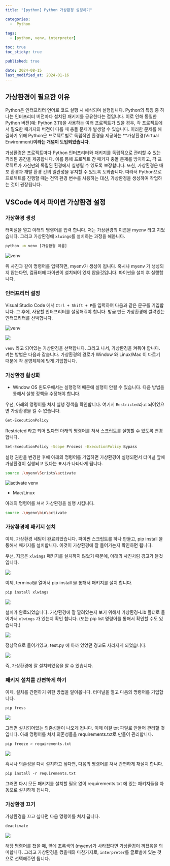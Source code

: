 ```yaml
---
title: "[python] Python 가상환경 설정하기"

categories:
  -  Python
  
tags:
  - [python, venv, interpreter]

toc: true
toc_sticky: true

published: true

date: 2024-08-15
last_modified_at: 2024-01-16
---
```



## 가상환경이 필요한 이유

Python은 인터프리터 언어로 코드 실행 시 해석되며 실행됩니다. Python의 특징 중 하나는 인터프리터 버전마다 설치된 패키지를 공유한다는 점입니다. 이로 인해 동일한 Python 버전(예: Python 3.11)을 사용하는 여러 프로젝트가 있을 경우, 각 프로젝트에서 필요한 패키지의 버전이 다를 때 충돌 문제가 발생할 수 있습니다. 이러한 문제를 해결하기 위해 Python은 프로젝트별로 독립적인 환경을 제공하는 **가상환경(Virtual Environment)**이라는 개념이 도입되었습니다.**

가상환경은 프로젝트마다 Python 인터프리터와 패키지를 독립적으로 관리할 수 있는 격리된 공간을 제공합니다. 이를 통해 프로젝트 간 패키지 충돌 문제를 방지하고, 각 프로젝트가 자신만의 독립된 환경에서 실행될 수 있도록 보장합니다. 또한, 가상환경은 배포 환경과 개발 환경 간의 일관성을 유지할 수 있도록 도와줍니다. 따라서 Python으로 프로젝트를 진행할 때는 전역 환경 변수를 사용하는 대신, 가상환경을 생성하여 작업하는 것이 권장됩니다.

## VSCode 에서 파이썬 가상환경 설정

### 가상환경 생성
터미널을 열고 아래의 명령어를 입력 합니다. 저는 가상환경의 이름을 myenv 라고 지었습니다. 그리고 가상환경에 `xlwings`를 설치하는 과정을 해봅니다.

```bash
python -m venv [가상환경 이름]
```

![venv](/images/Pasted%20image%2020250116144614.png)

위 사진과 같이 명령어를 입력하면, myenv가 생성이 됩니다. 혹시나 myenv 가 생성되지 않는다면, 컴퓨터에 파이썬이 설치되어 있지 않을것입니다. 파이썬을 설치 후 실행합니다.

### 인터프리터 설정

Visual Studio Code 에서 `Ctrl + Shift + P`를 입력하여 다음과 같은 문구를 기입합니다. 그 후에, 사용할 인터프리터를 설정해줘야 합니다. 방금 만든 가상환경에 깔려있는 인터프리터를 선택합니다.


![venv](/images/Pasted%20image%2020250116145258.png)

![](/images/Pasted%20image%2020250116145341.png)

`venv` 라고 되어있는 가상환경을 선택합니다. 그리고 나서, 가상환경을 켜줘야 합니다. 켜는 방법은 다음과 같습니다. 가상환경의 경로가 Window 와 Linux/Mac 이 다르기 때문에 각 운영체제에 맞게 기입합니다.

### 가상환경 활성화

- Window OS
윈도우에서는 실행정책 때문에 실행이 안될 수 있습니다. 다음 방법을 통해서 실행 정책을 수정해야 합니다.

우선, 아래의 명령어를 쳐서 실행 정책을 확인합니다. 여기서 `Restricted`라고 되어있으면 가상환경을 킬 수 없습니다.

```bash
Get-ExecutionPolicy
```

Restricted 라고 되어 있다면 아래의 명령어를 쳐서 스크립트를 실행할 수 있도록 변경 합니다.

```bash
Set-ExecutionPolicy -Scope Process -ExecutionPolicy Bypass
```

실행 권한을 변경한 후에 아래의 명령어를 기입하면 가상환경이 실행되면서 터미널 앞에 가상환경이 실행되고 있다는 표시가 나타나게 됩니다.

```bash
source .\myenv\Scripts\activate
```

![activate venv](/images/Pasted%20image%2020250116150256.png)


- Mac/Linux

아래의 명령어를 쳐서 가상환경을 실행 시킵니다.

```bash
source .\myenv\bin\activate
```

### 가상환경에 패키지 설치

이제, 가상환경 세팅이 완료되었습니다. 파이썬 스크립트를 하나 만들고, pip install 을 통해서 패키지를 설치합니다. 이것이 가상환경에 잘 들어가는지 확인하면 됩니다.

우선, 지금은 `xlwings` 패키지를 설치하지 않았기 때문에, 아래의 사진처럼 경고가 뜰것입니다.

![](/images/Pasted%20image%2020250116150511.png)

이제, terminal을 열어서 pip install 을 통해서 패키지를 설치 합니다.

```bash
pip install xlwings
```

![](/images/Pasted%20image%2020250116150603.png)

설치가 완료되었습니다. 가상환경에 잘 깔려있는지 보기 위해서 가상환경-Lib 폴더로 들어가서 `xlwings` 가 있는지 확인 합니다. (또는 pip list 명령어를 통해서 확인할 수도 있습니다.)

![](/images/Pasted%20image%2020250116150756.png)

정상적으로 들어가있고, test.py 에 아까 있었던 경고도 사라지게 되었습니다.

![](/images/Pasted%20image%2020250116150822.png)

즉, 가상환경에 잘 설치되었음을 알 수 있습니다.

### 패키지 설치를 간편하게 하기

이제, 설치를 간편하기 위한 방법을 알아봅니다. 터미널을 열고 다음의 명령어를 기입합니다.

```bash
pip fress
```

![](/images/Pasted%20image%2020250116151035.png)

그러면 설치되어있는 의존성들이 나오게 됩니다. 이제 이걸 txt 파일로 만들어 관리할 것입니다. 아래 명령어를 쳐서 의존성들을 requirements.txt로 만들어 관리합니다.

```bash
pip freeze > requirements.txt
```

![](/images/Pasted%20image%2020250116151137.png)

혹시나 의존성을 다시 설치하고 싶다면, 다음의 명령어를 쳐서 간편하게 재설치 합니다.

```
pip install -r requirements.txt
```

그러면 다시 모든 패키지를 설치할 필요 없이 requirements.txt 에 있는 패키지들을 자동으로 설치하게 됩니다.

### 가상환경 끄기

가상환경을 끄고 싶다면 다음 명령어를 쳐서 끕니다.

```bash
deactivate
```

![](/images/Pasted%20image%2020250116151412.png)

해당 명령어를 쳤을 때, 앞에 초록색의 (myenv)가 사라졌다면 가상환경이 꺼졌음을 의미합니다. 그리고 가상환경을 켰을때와 마찬가지로, `interpreter`를 글로벌에 있는 것으로 선택해주면 됩니다.

